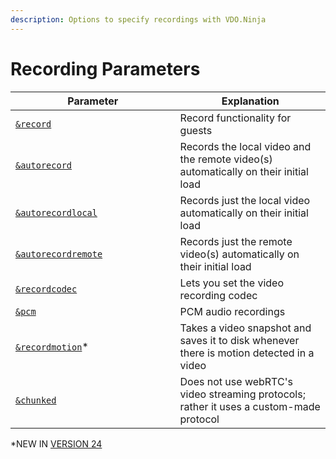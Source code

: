 ```yaml
---
description: Options to specify recordings with VDO.Ninja
---
```


# Recording Parameters

<table><thead><tr><th width="247.57142857142856">Parameter</th><th>Explanation</th></tr></thead><tbody><tr><td><a href="and-record.md"><code>&#x26;record</code></a></td><td>Record functionality for guests</td></tr><tr><td><a href="and-autorecord.md"><code>&#x26;autorecord</code></a></td><td>Records the local video and the remote video(s) automatically on their initial load</td></tr><tr><td><a href="and-autorecordlocal.md"><code>&#x26;autorecordlocal</code></a></td><td>Records just the local video automatically on their initial load</td></tr><tr><td><a href="and-autorecordremote.md"><code>&#x26;autorecordremote</code></a></td><td>Records just the remote video(s) automatically on their initial load</td></tr><tr><td><a href="and-recordcodec.md"><code>&#x26;recordcodec</code></a></td><td>Lets you set the video recording codec</td></tr><tr><td><a href="and-pcm.md"><code>&#x26;pcm</code></a></td><td>PCM audio recordings</td></tr><tr><td><a href="and-recordmotion.md"><code>&#x26;recordmotion</code></a>*</td><td>Takes a video snapshot and saves it to disk whenever there is motion detected in a video</td></tr><tr><td><a href="../../newly-added-parameters/and-chunked.md"><code>&#x26;chunked</code></a></td><td>Does not use webRTC's video streaming protocols; rather it uses a custom-made protocol</td></tr></tbody></table>

\*NEW IN [VERSION 24](../../releases/v24.md)
